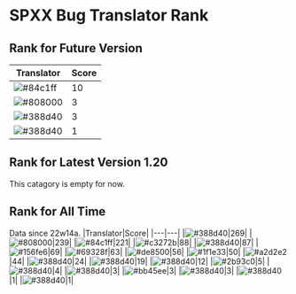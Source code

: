 # SPXX Bug Translator Rank
## Rank for Future Version
|Translator|Score|
|---|---|
|![#84c1ff](https://img.shields.io/static/v1?label=&message=Don_Trueno&color=84c1ff&style=flat-square)|10|
|![#808000](https://img.shields.io/static/v1?label=&message=Olvcpr423&color=808000&style=flat-square)|3|
|![#388d40](https://img.shields.io/static/v1?label=&message=teddyxlandlee&color=388d40&style=flat-square)|3|
|![#388d40](https://img.shields.io/static/v1?label=&message=Hatsuki_kiri&color=388d40&style=flat-square)|1|
## Rank for Latest Version 1.20
This catagory is empty for now.
## Rank for All Time
Data since 22w14a.
|Translator|Score|
|---|---|
|![#388d40](https://img.shields.io/static/v1?label=&message=Hatsuki_kiri&color=388d40&style=flat-square)|269|
|![#808000](https://img.shields.io/static/v1?label=&message=Olvcpr423&color=808000&style=flat-square)|239|
|![#84c1ff](https://img.shields.io/static/v1?label=&message=Don_Trueno&color=84c1ff&style=flat-square)|221|
|![#c3272b](https://img.shields.io/static/v1?label=&message=LeYangZi&color=c3272b&style=flat-square)|88|
|![#388d40](https://img.shields.io/static/v1?label=&message=yzy32767&color=388d40&style=flat-square)|87|
|![#156fe6](https://img.shields.io/static/v1?label=&message=Lakeus&color=156fe6&style=flat-square)|69|
|![#69328f](https://img.shields.io/static/v1?label=&message=Ricolove&color=69328f&style=flat-square)|63|
|![#de8500](https://img.shields.io/static/v1?label=&message=AkashaMCPK&color=de8500&style=flat-square)|56|
|![#1f1e33](https://img.shields.io/static/v1?label=&message=DrLee_lihr&color=1f1e33&style=flat-square)|50|
|![#a2d2e2](https://img.shields.io/static/v1?label=&message=NoMathExpectation&color=a2d2e2&style=flat-square)|44|
|![#388d40](https://img.shields.io/static/v1?label=&message=dianliang&color=388d40&style=flat-square)|24|
|![#388d40](https://img.shields.io/static/v1?label=&message=KK899&color=388d40&style=flat-square)|19|
|![#388d40](https://img.shields.io/static/v1?label=&message=KatMelon&color=388d40&style=flat-square)|12|
|![#2b93c0](https://img.shields.io/static/v1?label=&message=Light_Beacon&color=2b93c0&style=flat-square)|5|
|![#388d40](https://img.shields.io/static/v1?label=&message=PercyDan&color=388d40&style=flat-square)|4|
|![#388d40](https://img.shields.io/static/v1?label=&message=KaplanSteve&color=388d40&style=flat-square)|3|
|![#bb45ee](https://img.shields.io/static/v1?label=&message=XiTieShiZ&color=bb45ee&style=flat-square)|3|
|![#388d40](https://img.shields.io/static/v1?label=&message=teddyxlandlee&color=388d40&style=flat-square)|3|
|![#388d40](https://img.shields.io/static/v1?label=&message=Seayay&color=388d40&style=flat-square)|1|
|![#388d40](https://img.shields.io/static/v1?label=&message=lihl&color=388d40&style=flat-square)|1|